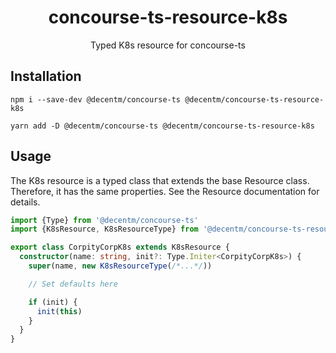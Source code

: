 <h1 align="center">
  concourse-ts-resource-k8s
</h1>

<div align="center">

  Typed K8s resource for concourse-ts
</div>

## Installation

`npm i --save-dev @decentm/concourse-ts @decentm/concourse-ts-resource-k8s`

`yarn add -D @decentm/concourse-ts @decentm/concourse-ts-resource-k8s`

## Usage

The K8s resource is a typed class that extends the base Resource class.
Therefore, it has the same properties. See the Resource documentation for details.

```typescript
import {Type} from '@decentm/concourse-ts'
import {K8sResource, K8sResourceType} from '@decentm/concourse-ts-resource-k8s'

export class CorpityCorpK8s extends K8sResource {
  constructor(name: string, init?: Type.Initer<CorpityCorpK8s>) {
    super(name, new K8sResourceType(/*...*/))

    // Set defaults here

    if (init) {
      init(this)
    }
  }
}
```
